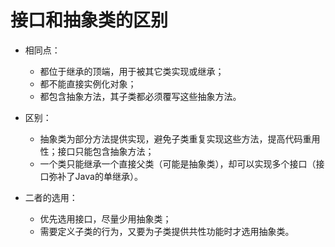 # 接口和抽象类的区别

- 相同点：
  - 都位于继承的顶端，用于被其它类实现或继承；
  - 都不能直接实例化对象；
  - 都包含抽象方法，其子类都必须覆写这些抽象方法。
  
- 区别：
  - 抽象类为部分方法提供实现，避免子类重复实现这些方法，提高代码重用性；接口只能包含抽象方法；
  - 一个类只能继承一个直接父类（可能是抽象类），却可以实现多个接口（接口弥补了Java的单继承）。

- 二者的选用：
  - 优先选用接口，尽量少用抽象类；
  - 需要定义子类的行为，又要为子类提供共性功能时才选用抽象类。
